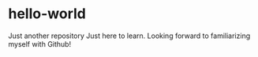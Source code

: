 # hello-world
Just another repository
Just here to learn.  Looking forward to familiarizing myself with Github!
